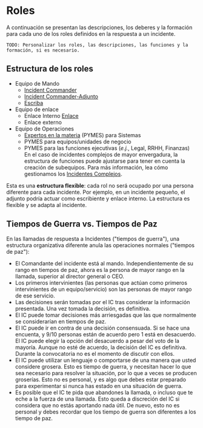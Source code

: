 # Roles

A continuación se presentan las descripciones, los deberes y la formación para cada uno de los roles definidos en la respuesta a un incidente.

`TODO: Personalizar los roles, las descripciones, las funciones y la formación, si es necesario.`

## Estructura de los roles

* Equipo de Mando
  * [Incident Commander](#rol-incident-commander)
  * [Incident Commander-Adjunto](#rol-delegado-del-incident-commander-(subdelegado))
  * [Escriba](#rol-escriba)
* Equipo de enlace
  * Enlace Interno [Enlace](#rol-enlace)
  * Enlace externo
* Equipo de Operaciones
  * [Expertos en la materia](#rol-experto-en-la-materia-{subject-matter-expert-(sme)}) (PYMES) para Sistemas
  * PYMES para equipos/unidades de negocio
  * PYMES para las funciones ejecutivas (_e.j._, Legal, RRHH, Finanzas)
En el caso de incidentes complejos de mayor envergadura, la estructura de funciones puede ajustarse para tener en cuenta la creación de subequipos. Para más información, lea cómo gestionamos los [Incidentes Complejos](/before/complex_incidents.md).

Esta es una **estructura flexible**: cada rol no será ocupado por una persona diferente para cada incidente. Por ejemplo, en un incidente pequeño, el adjunto podría actuar como escribiente y enlace interno. La estructura es flexible y se adapta al incidente.

## Tiempos de Guerra vs. Tiempos de Paz

En las llamadas de respuesta a Incidentes ("tiempos de guerra"), una estructura organizativa diferente anula las operaciones normales ("tiempos de paz"):

* El Comandante del incidente está al mando. Independientemente de su rango en tiempos de paz, ahora es la persona de mayor rango en la llamada, superior al director general o CEO.
* Los primeros intervinientes (las personas que actúan como primeros intervinientes de un equipo/servicio) son las personas de mayor rango de ese servicio.
* Las decisiones serán tomadas por el IC tras considerar la información presentada. Una vez tomada la decisión, es definitiva.
* El IC puede tomar decisiones más arriesgadas que las que normalmente se considerarían en tiempos de paz.
* El IC puede ir en contra de una decisión consensuada. Si se hace una encuenta, y 9/10 personas están de acuerdo pero 1 está en desacuerdo. El IC puede elegir la opción del desacuerdo a pesar del voto de la mayoría. Aunque no esté de acuerdo, la decisión del IC es definitiva. Durante la convocatoria no es el momento de discutir con ellos.
* El IC puede utilizar un lenguaje o comportarse de una manera que usted considere grosera. Esto es tiempo de guerra, y necesitan hacer lo que sea necesario para resolver la situación, por lo que a veces se producen groserías. Esto no es personal, y es algo que debes estar preparado para experimentar si nunca has estado en una situación de guerra.
* Es posible que el IC te pida que abandones la llamada, o incluso que te eche a la fuerza de una llamada. Esto queda a discreción del IC si considera que no estás aportando nada útil. De nuevo, esto no es personal y debes recordar que los tiempo de guerra son diferentes a los tiempo de paz.
